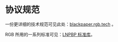 # 协议规范

一份更详细的技术规范可见此处：[blackpaper.rgb.tech](https://blackpaper.rgb.tech/) 。

RGB 所用的一系列标准可见：[LNPBP 标准库](https://github.com/LNP-BP/LNPBPs)。
